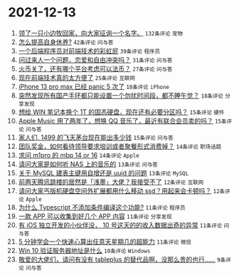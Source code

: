 # 2021-12-13

1. [领了一只小边牧回家，向大家征询一个名字。](https://www.v2ex.com/t/821771) `132条评论` `宠物`
1. [怎么提高自身休养?](https://www.v2ex.com/t/821764) `42条评论` `问与答`
1. [一个后端程序员对前端技术的彩虹屁](https://www.v2ex.com/t/821809) `39条评论` `程序员`
1. [问过来人一个问题，恋爱和自由冲突吗？](https://www.v2ex.com/t/821792) `31条评论` `问与答`
1. [火币关了，还有哪个平台考虑可以法币？](https://www.v2ex.com/t/821757) `27条评论` `问与答`
1. [现在前端技术真的太方便了](https://www.v2ex.com/t/821768) `25条评论` `互联网`
1. [iPhone 13 pro max 已经 panic 5 次了](https://www.v2ex.com/t/821797) `18条评论` `iPhone`
1. [突然发现所有国产手环都只能设置一个勿扰时间段，都不睡午觉？](https://www.v2ex.com/t/821790) `18条评论` `分享发现`
1. [想给 WIN 笔记本换个 1T 的固态硬盘，现在还有必要分区吗？](https://www.v2ex.com/t/821794) `15条评论` `硬件`
1. [Apple Music 用了两年了，想换 QQ 音乐了，最近有联合会员卖的吗？](https://www.v2ex.com/t/821767) `15条评论` `问与答`
1. [家人们, 1499 的飞天茅台现在能出多少钱](https://www.v2ex.com/t/821762) `15条评论` `问与答`
1. [团队奖金，如何看待领导要求培训或者聚餐形式消费掉？](https://www.v2ex.com/t/821826) `14条评论` `职场话题`
1. [求问 m1pro 的 mbp 14 or 16](https://www.v2ex.com/t/821812) `14条评论` `Apple`
1. [请问大家是如何听 NAS 上的音乐的](https://www.v2ex.com/t/821805) `13条评论` `问与答`
1. [关于 MySQL 建表主键用自增还是 uuid 的问题](https://www.v2ex.com/t/821780) `13条评论` `MySQL`
1. [前两天腾讯跳楼的居然是「浅墨」大佬？我接受不了](https://www.v2ex.com/t/821838) `12条评论` `互联网`
1. [请问大家丐版机硬盘空间外扩展都用什么移动 ssd？用起来会卡顿吗？](https://www.v2ex.com/t/821787) `12条评论` `Apple`
1. [为什么 Typescript 不添加条件编译这个功能?](https://www.v2ex.com/t/821814) `11条评论` `程序员`
1. [一款 APP 可以收集到好几个 APP 内容](https://www.v2ex.com/t/821799) `11条评论` `分享发现`
1. [有 iOS 独立开发的小伙伴没， 10 号这天的的收入数据出奇的异常](https://www.v2ex.com/t/821755) `11条评论` `问与答`
1. [5 分钟学会一个快速心算出任意天星期几的超能力](https://www.v2ex.com/t/821754) `11条评论` `微信`
1. [Win 10 验证服务器地址是什么](https://www.v2ex.com/t/821816) `10条评论` `Windows`
1. [敬爱的大佬们，请问有没有 tableplus 的替代品啊，没那么贵的也行……](https://www.v2ex.com/t/821798) `9条评论` `问与答`
